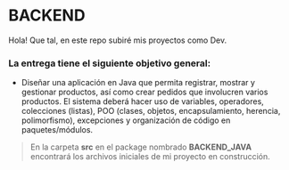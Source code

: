 #  **BACKEND**

Hola! Que tal, en este repo subiré mis proyectos como Dev.

### La entrega tiene el siguiente objetivo general:  
- Diseñar una aplicación en Java que permita registrar, mostrar y gestionar productos, así como crear pedidos que involucren varios productos. El sistema deberá hacer uso de variables, operadores, colecciones (listas), POO (clases, objetos, encapsulamiento, herencia, polimorfismo), excepciones y organización de código en paquetes/módulos.
>En la carpeta **src** en el package nombrado **BACKEND_JAVA** encontrará los archivos iniciales de mi proyecto en construcción.
